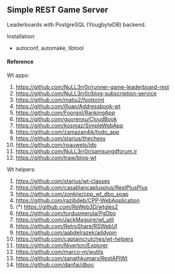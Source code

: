 ## Simple REST Game Server

Leaderboards with PostgreSQL (YougbyteDB) backend.

Installation:
  * autoconf, automake, libtool

#### Reference

Wt apps:
  1. https://github.com/NuLL3rr0r/runner-game-leaderboard-rest
  2. https://github.com/NuLL3rr0r/blog-subscription-service
  3. https://github.com/matiu2/footprint
  4. https://github.com/illuap/Addressbook-wt
  5. https://github.com/Foorgol/RankingApp
  6. https://github.com/guorenxu/CloudBook
  7. https://github.com/kosmaz/SimpleWebApp
  8. https://github.com/zamazan4ik/todo_app
  9. https://github.com/starius/thechess
  10. https://github.com/rpauwels/ido
  11. https://github.com/NuLL3rr0r/samsungdforum.ir
  12. https://github.com/traw/blog-wt

Wt helpers:
  1. https://github.com/starius/wt-classes
  2. https://github.com/casablancaplusplus/RestPlusPlus
  3. https://github.com/zonkiie/cpp_wt_dbo_soap
  4. https://github.com/razibdeb/CPP-WebApplication
  5. (*) https://github.com/ReWeb3D/wtgles2
  6. https://github.com/turdusmerula/PgDbo
  7. https://github.com/JackMaguire/wt_util
  8. https://github.com/RetroShare/RSWebUI
  9. https://github.com/aabdelrazek/addypin
  10. https://github.com/captaincrutches/wt-helpers
  11. https://github.com/Niverton/Explorer
  12. https://github.com/marco-m/wutils
  13. https://github.com/sanathkumarv/RestAPIWt
  14. https://github.com/danfai/dboc
